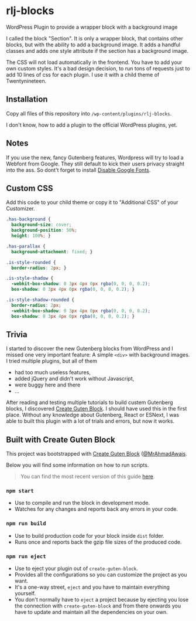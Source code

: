 # rlj-blocks

WordPress Plugin to provide a wrapper block with a background image

I called the block "Section". It is only a wrapper block, that contains other blocks, but with the ability to add a background image. It adds a handful classes and adds one style attribute if the section has a background image.

The CSS will not load automatically in the frontend. You have to add your own custom styles. It's a bad design decision, to run tons of requests just to add 10 lines of css for each plugin. I use it with a child theme of Twentynineteen.

## Installation

Copy all files of this repository into `/wp-content/plugins/rlj-blocks`.

I don't know, how to add a plugin to the official WordPress plugins, yet.

## Notes

If you use the new, fancy Gutenberg features, Wordpress will try to load a Webfont from Google. They still default to kick their users privacy straight into the ass. So dont't forget to install [Disable Google Fonts](https://wordpress.org/plugins/disable-google-fonts/).

## Custom CSS

Add this code to your child theme or copy it to "Additional CSS" of your Customizer.

```css
.has-background {
  background-size: cover;
  background-position: 50%;
  height: 100%; }

.has-parallax {
  background-attachment: fixed; }

.is-style-rounded {
  border-radius: 2px; }

.is-style-shadow {
  -webkit-box-shadow: 0 3px 4px 0px rgba(0, 0, 0, 0.2);
  box-shadow: 0 3px 4px 0px rgba(0, 0, 0, 0.2); }

.is-style-shadow-rounded {
  border-radius: 2px;
  -webkit-box-shadow: 0 3px 4px 0px rgba(0, 0, 0, 0.2);
  box-shadow: 0 3px 4px 0px rgba(0, 0, 0, 0.2); }
```

## Trivia

I started to discover the new Gutenberg blocks from WordPress and I missed one very important feature: A simple `<div>` with background images. I tried multiple plugins, but all of them

* had too much useless features,
* added jQuery and didn't work without Javascript,
* were buggy here and there
* ...

After reading and testing multiple tutorials to build custem Gutenberg blocks, I discovered [Create Guten Block](https://github.com/ahmadawais/create-guten-block). I should have used this in the first place. Without any knowledge about Gutenberg, React or ESNext, I was able to built this plugin with a lot of trials and errors, but now it works.

## Built with Create Guten Block

This project was bootstrapped with [Create Guten Block](https://github.com/ahmadawais/create-guten-block) ([@MrAhmadAwais](https://twitter.com/mrahmadawais/).

Below you will find some information on how to run scripts.

>You can find the most recent version of this guide [here](https://github.com/ahmadawais/create-guten-block).

### `npm start`
- Use to compile and run the block in development mode.
- Watches for any changes and reports back any errors in your code.

### `npm run build`
- Use to build production code for your block inside `dist` folder.
- Runs once and reports back the gzip file sizes of the produced code.

### `npm run eject`
- Use to eject your plugin out of `create-guten-block`.
- Provides all the configurations so you can customize the project as you want.
- It's a one-way street, `eject` and you have to maintain everything yourself.
- You don't normally have to `eject` a project because by ejecting you lose the connection with `create-guten-block` and from there onwards you have to update and maintain all the dependencies on your own.
